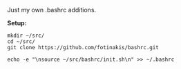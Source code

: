 Just my own .bashrc additions.

**Setup:**

    mkdir ~/src/
    cd ~/src/
    git clone https://github.com/fotinakis/bashrc.git
    
    echo -e "\nsource ~/src/bashrc/init.sh\n" >> ~/.bashrc
